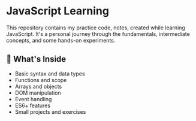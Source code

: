 # JavaScript Learning  

This repository contains my practice code, notes, created while learning JavaScript. It's a personal journey through the fundamentals, intermediate concepts, and some hands-on experiments.

## 🚀 What's Inside

- Basic syntax and data types
- Functions and scope
- Arrays and objects
- DOM manipulation
- Event handling
- ES6+ features
- Small projects and exercises

